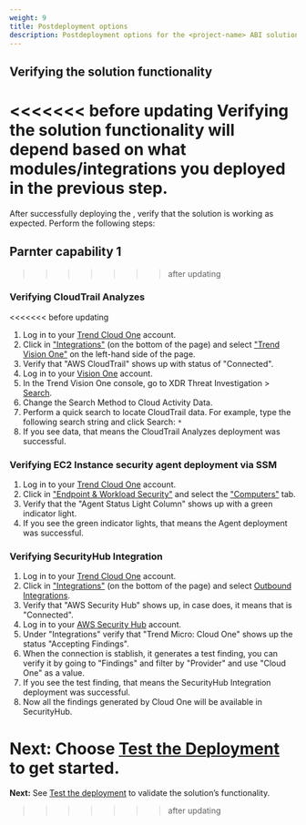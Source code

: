 ```yaml
---
weight: 9
title: Postdeployment options
description: Postdeployment options for the <project-name> ABI solution.
---
```


## Verifying the solution functionality

<<<<<<< before updating
Verifying the solution functionality will depend based on what modules/integrations you deployed in the previous step.
=======
After successfully deploying the <project-name>, verify that the solution is working as expected. Perform the following steps:

## Parnter capability 1
>>>>>>> after updating

### Verifying CloudTrail Analyzes

<<<<<<< before updating
1. Log in to your [Trend Cloud One](https://cloudone.trendmicro.com/home) account.
2. Click in ["Integrations"](https://cloudone.trendmicro.com/integrations/) (on the bottom of the page) and select ["Trend Vision One"](https://cloudone.trendmicro.com/integrations/vision-one) on the left-hand side of the page.
3. Verify that "AWS CloudTrail" shows up with status of "Connected".
4. Log in to your [Vision One](https://portal.xdr.trendmicro.com/#/dashboard) account.
5. In the Trend Vision One console, go to XDR Threat Investigation > [Search](https://portal.xdr.trendmicro.com/#/app/search).
6. Change the Search Method to Cloud Activity Data.
7. Perform a quick search to locate CloudTrail data. For example, type the following search string and click Search: `*`
8. If you see data, that means the CloudTrail Analyzes deployment was successful.

### Verifying EC2 Instance security agent deployment via SSM

1. Log in to your [Trend Cloud One](https://cloudone.trendmicro.com/home) account.
2. Click in ["Endpoint & Workload Security"](https://cloudone.trendmicro.com/workload/Application.screen?#dashboard) and select the ["Computers"](https://cloudone.trendmicro.com/workload/Application.screen?#computers_root) tab.
3. Verify that the "Agent Status Light Column" shows up with a green indicator light.
4. If you see the green indicator lights, that means the Agent deployment was successful.

### Verifying SecurityHub Integration

1. Log in to your [Trend Cloud One](https://cloudone.trendmicro.com/home) account.
2. Click in ["Integrations"](https://cloudone.trendmicro.com/integrations/) (on the bottom of the page) and select [Outbound Integrations](https://cloudone.trendmicro.com/integrations/outbound-integrations).
3. Verify that "AWS Security Hub" shows up, in case does, it means that is "Connected".
4. Log in to your [AWS Security Hub](https://console.aws.amazon.com/securityhub/home) account.
5. Under "Integrations" verify that "Trend Micro: Cloud One" shows up the status "Accepting Findings".
6. When the connection is stablish, it generates a test finding, you can verify it by going to "Findings" and filter by "Provider" and use "Cloud One" as a value.
7. If you see the test finding, that means the SecurityHub Integration deployment was successful.
8. Now all the findings generated by Cloud One will be available in SecurityHub.

**Next:** Choose [Test the Deployment](/test-deployment/index.html) to get started.
=======
**Next:** See [Test the deployment](/test-deployment/index.html) to validate the solution’s functionality.
>>>>>>> after updating
